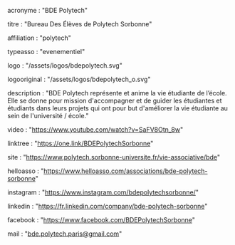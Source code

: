 acronyme : "BDE Polytech"

titre : "Bureau Des Élèves de Polytech Sorbonne"

affiliation : "polytech"

typeasso : "evenementiel"

logo : "/assets/logos/bdepolytech.svg"

logooriginal : "/assets/logos/bdepolytech_o.svg"

description : "BDE Polytech représente et anime la vie étudiante de l’école. Elle se donne pour mission d'accompagner et de guider les étudiantes et étudiants dans leurs projets qui ont pour but d'améliorer la vie étudiante au sein de l'université / école."

video : "https://www.youtube.com/watch?v=SaFV8Otn_8w"

linktree : "https://one.link/BDEPolytechSorbonne"

site : "https://www.polytech.sorbonne-universite.fr/vie-associative/bde"

helloasso : "https://www.helloasso.com/associations/bde-polytech-sorbonne"

instagram : "https://www.instagram.com/bdepolytechsorbonne/"

linkedin : "https://fr.linkedin.com/company/bde-polytech-sorbonne"

facebook : "https://www.facebook.com/BDEPolytechSorbonne"

mail : "bde.polytech.paris@gmail.com"